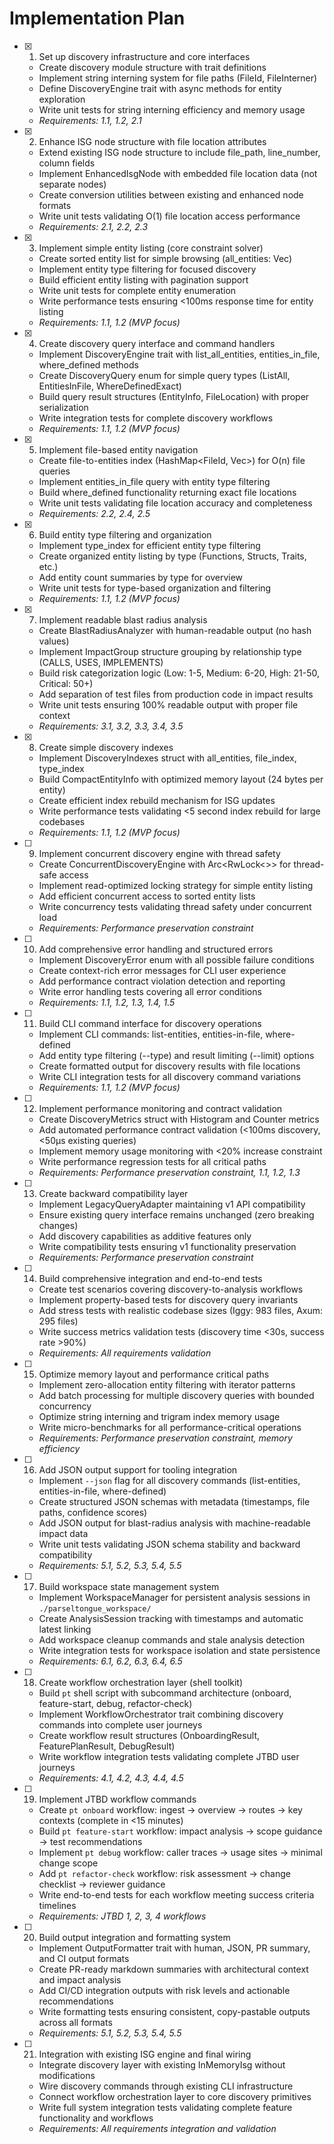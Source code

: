 # Implementation Plan

- [x] 1. Set up discovery infrastructure and core interfaces
  - Create discovery module structure with trait definitions
  - Implement string interning system for file paths (FileId, FileInterner)
  - Define DiscoveryEngine trait with async methods for entity exploration
  - Write unit tests for string interning efficiency and memory usage
  - _Requirements: 1.1, 1.2, 2.1_

- [x] 2. Enhance ISG node structure with file location attributes
  - Extend existing ISG node structure to include file_path, line_number, column fields
  - Implement EnhancedIsgNode with embedded file location data (not separate nodes)
  - Create conversion utilities between existing and enhanced node formats
  - Write unit tests validating O(1) file location access performance
  - _Requirements: 2.1, 2.2, 2.3_

- [x] 3. Implement simple entity listing (core constraint solver)
  - Create sorted entity list for simple browsing (all_entities: Vec<EntityInfo>)
  - Implement entity type filtering for focused discovery
  - Build efficient entity listing with pagination support
  - Write unit tests for complete entity enumeration
  - Write performance tests ensuring <100ms response time for entity listing
  - _Requirements: 1.1, 1.2 (MVP focus)_

- [x] 4. Create discovery query interface and command handlers
  - Implement DiscoveryEngine trait with list_all_entities, entities_in_file, where_defined methods
  - Create DiscoveryQuery enum for simple query types (ListAll, EntitiesInFile, WhereDefinedExact)
  - Build query result structures (EntityInfo, FileLocation) with proper serialization
  - Write integration tests for complete discovery workflows
  - _Requirements: 1.1, 1.2 (MVP focus)_

- [x] 5. Implement file-based entity navigation
  - Create file-to-entities index (HashMap<FileId, Vec<SigHash>>) for O(n) file queries
  - Implement entities_in_file query with entity type filtering
  - Build where_defined functionality returning exact file locations
  - Write unit tests validating file location accuracy and completeness
  - _Requirements: 2.2, 2.4, 2.5_

- [x] 6. Build entity type filtering and organization
  - Implement type_index for efficient entity type filtering
  - Create organized entity listing by type (Functions, Structs, Traits, etc.)
  - Add entity count summaries by type for overview
  - Write unit tests for type-based organization and filtering
  - _Requirements: 1.1, 1.2 (MVP focus)_

- [x] 7. Implement readable blast radius analysis
  - Create BlastRadiusAnalyzer with human-readable output (no hash values)
  - Implement ImpactGroup structure grouping by relationship type (CALLS, USES, IMPLEMENTS)
  - Build risk categorization logic (Low: 1-5, Medium: 6-20, High: 21-50, Critical: 50+)
  - Add separation of test files from production code in impact results
  - Write unit tests ensuring 100% readable output with proper file context
  - _Requirements: 3.1, 3.2, 3.3, 3.4, 3.5_

- [x] 8. Create simple discovery indexes
  - Implement DiscoveryIndexes struct with all_entities, file_index, type_index
  - Build CompactEntityInfo with optimized memory layout (24 bytes per entity)
  - Create efficient index rebuild mechanism for ISG updates
  - Write performance tests validating <5 second index rebuild for large codebases
  - _Requirements: 1.1, 1.2 (MVP focus)_

- [ ] 9. Implement concurrent discovery engine with thread safety
  - Create ConcurrentDiscoveryEngine with Arc<RwLock<>> for thread-safe access
  - Implement read-optimized locking strategy for simple entity listing
  - Add efficient concurrent access to sorted entity lists
  - Write concurrency tests validating thread safety under concurrent load
  - _Requirements: Performance preservation constraint_

- [ ] 10. Add comprehensive error handling and structured errors
  - Implement DiscoveryError enum with all possible failure conditions
  - Create context-rich error messages for CLI user experience
  - Add performance contract violation detection and reporting
  - Write error handling tests covering all error conditions
  - _Requirements: 1.1, 1.2, 1.3, 1.4, 1.5_

- [ ] 11. Build CLI command interface for discovery operations
  - Implement CLI commands: list-entities, entities-in-file, where-defined
  - Add entity type filtering (--type) and result limiting (--limit) options
  - Create formatted output for discovery results with file locations
  - Write CLI integration tests for all discovery command variations
  - _Requirements: 1.1, 1.2 (MVP focus)_

- [ ] 12. Implement performance monitoring and contract validation
  - Create DiscoveryMetrics struct with Histogram and Counter metrics
  - Add automated performance contract validation (<100ms discovery, <50μs existing queries)
  - Implement memory usage monitoring with <20% increase constraint
  - Write performance regression tests for all critical paths
  - _Requirements: Performance preservation constraint, 1.1, 1.2, 1.3_

- [ ] 13. Create backward compatibility layer
  - Implement LegacyQueryAdapter maintaining v1 API compatibility
  - Ensure existing query interface remains unchanged (zero breaking changes)
  - Add discovery capabilities as additive features only
  - Write compatibility tests ensuring v1 functionality preservation
  - _Requirements: Performance preservation constraint_

- [ ] 14. Build comprehensive integration and end-to-end tests
  - Create test scenarios covering discovery-to-analysis workflows
  - Implement property-based tests for discovery query invariants
  - Add stress tests with realistic codebase sizes (Iggy: 983 files, Axum: 295 files)
  - Write success metrics validation tests (discovery time <30s, success rate >90%)
  - _Requirements: All requirements validation_

- [ ] 15. Optimize memory layout and performance critical paths
  - Implement zero-allocation entity filtering with iterator patterns
  - Add batch processing for multiple discovery queries with bounded concurrency
  - Optimize string interning and trigram index memory usage
  - Write micro-benchmarks for all performance-critical operations
  - _Requirements: Performance preservation constraint, memory efficiency_

- [ ] 16. Add JSON output support for tooling integration
  - Implement `--json` flag for all discovery commands (list-entities, entities-in-file, where-defined)
  - Create structured JSON schemas with metadata (timestamps, file paths, confidence scores)
  - Add JSON output for blast-radius analysis with machine-readable impact data
  - Write unit tests validating JSON schema stability and backward compatibility
  - _Requirements: 5.1, 5.2, 5.3, 5.4, 5.5_

- [ ] 17. Build workspace state management system
  - Implement WorkspaceManager for persistent analysis sessions in `./parseltongue_workspace/`
  - Create AnalysisSession tracking with timestamps and automatic latest linking
  - Add workspace cleanup commands and stale analysis detection
  - Write integration tests for workspace isolation and state persistence
  - _Requirements: 6.1, 6.2, 6.3, 6.4, 6.5_

- [ ] 18. Create workflow orchestration layer (shell toolkit)
  - Build `pt` shell script with subcommand architecture (onboard, feature-start, debug, refactor-check)
  - Implement WorkflowOrchestrator trait combining discovery commands into complete user journeys
  - Create workflow result structures (OnboardingResult, FeaturePlanResult, DebugResult)
  - Write workflow integration tests validating complete JTBD user journeys
  - _Requirements: 4.1, 4.2, 4.3, 4.4, 4.5_

- [ ] 19. Implement JTBD workflow commands
  - Create `pt onboard` workflow: ingest → overview → routes → key contexts (complete in <15 minutes)
  - Build `pt feature-start` workflow: impact analysis → scope guidance → test recommendations
  - Implement `pt debug` workflow: caller traces → usage sites → minimal change scope
  - Add `pt refactor-check` workflow: risk assessment → change checklist → reviewer guidance
  - Write end-to-end tests for each workflow meeting success criteria timelines
  - _Requirements: JTBD 1, 2, 3, 4 workflows_

- [ ] 20. Build output integration and formatting system
  - Implement OutputFormatter trait with human, JSON, PR summary, and CI output formats
  - Create PR-ready markdown summaries with architectural context and impact analysis
  - Add CI/CD integration outputs with risk levels and actionable recommendations
  - Write formatting tests ensuring consistent, copy-pastable outputs across all formats
  - _Requirements: 5.1, 5.2, 5.3, 5.4, 5.5_

- [ ] 21. Integration with existing ISG engine and final wiring
  - Integrate discovery layer with existing InMemoryIsg without modifications
  - Wire discovery commands through existing CLI infrastructure
  - Connect workflow orchestration layer to core discovery primitives
  - Write full system integration tests validating complete feature functionality and workflows
  - _Requirements: All requirements integration and validation_